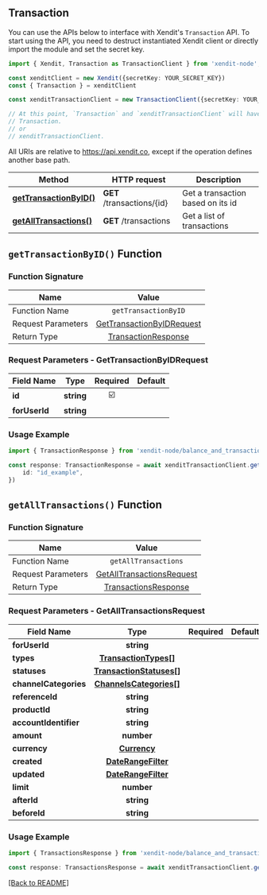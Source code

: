 ## Transaction
You can use the APIs below to interface with Xendit's `Transaction` API.
To start using the API, you need to destruct instantiated Xendit client or directly import the module and set the secret key.

```typescript
import { Xendit, Transaction as TransactionClient } from 'xendit-node';

const xenditClient = new Xendit({secretKey: YOUR_SECRET_KEY})
const { Transaction } = xenditClient

const xenditTransactionClient = new TransactionClient({secretKey: YOUR_SECRET_KEY})

// At this point, `Transaction` and `xenditTransactionClient` will have no usage difference, for example:
// Transaction.
// or
// xenditTransactionClient.
```

All URIs are relative to https://api.xendit.co, except if the operation defines another base path.

| Method | HTTP request | Description |
| ------------- | ------------- | ------------- |
| [**getTransactionByID()**](Transaction.md#gettransactionbyid-function) | **GET** /transactions/{id} | Get a transaction based on its id |
| [**getAllTransactions()**](Transaction.md#getalltransactions-function) | **GET** /transactions | Get a list of transactions |


## `getTransactionByID()` Function


### Function Signature
| Name          |    Value 	     |
|--------------------|:-------------:|
| Function Name | `getTransactionByID` |
| Request Parameters  |  [GetTransactionByIDRequest](#request-parameters--GetTransactionByIDRequest)	 |
| Return Type  |  [TransactionResponse](balance_and_transaction/TransactionResponse.md) |

### Request Parameters - GetTransactionByIDRequest
| Field Name |   Type 	 |  Required  | Default |
|-----------|:----------:|:----------:|-----------|
| **id** | **string** | ☑️ |  |
| **forUserId** | **string** |  |  |

### Usage Example
```typescript
import { TransactionResponse } from 'xendit-node/balance_and_transaction/models'

const response: TransactionResponse = await xenditTransactionClient.getTransactionByID({ 
    id: "id_example",
})
```
## `getAllTransactions()` Function


### Function Signature
| Name          |    Value 	     |
|--------------------|:-------------:|
| Function Name | `getAllTransactions` |
| Request Parameters  |  [GetAllTransactionsRequest](#request-parameters--GetAllTransactionsRequest)	 |
| Return Type  |  [TransactionsResponse](balance_and_transaction/TransactionsResponse.md) |

### Request Parameters - GetAllTransactionsRequest
| Field Name |   Type 	 |  Required  | Default |
|-----------|:----------:|:----------:|-----------|
| **forUserId** | **string** |  |  |
| **types** | [**TransactionTypes[]**](balance_and_transaction/TransactionTypes.md) |  |  |
| **statuses** | [**TransactionStatuses[]**](balance_and_transaction/TransactionStatuses.md) |  |  |
| **channelCategories** | [**ChannelsCategories[]**](balance_and_transaction/ChannelsCategories.md) |  |  |
| **referenceId** | **string** |  |  |
| **productId** | **string** |  |  |
| **accountIdentifier** | **string** |  |  |
| **amount** | **number** |  |  |
| **currency** | [**Currency**](balance_and_transaction/Currency.md) |  |  |
| **created** | [**DateRangeFilter**](balance_and_transaction/DateRangeFilter.md) |  |  |
| **updated** | [**DateRangeFilter**](balance_and_transaction/DateRangeFilter.md) |  |  |
| **limit** | **number** |  |  |
| **afterId** | **string** |  |  |
| **beforeId** | **string** |  |  |

### Usage Example
```typescript
import { TransactionsResponse } from 'xendit-node/balance_and_transaction/models'

const response: TransactionsResponse = await xenditTransactionClient.getAllTransactions({ })
```

[[Back to README]](../README.md)